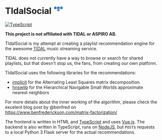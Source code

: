 # TIdalSocial ![alt text](https://github.com/lionello/TIdalSocial/blob/master/static/favicon.png?raw=true)

[![TypeScript](https://img.shields.io/badge/%3C%2F%3E-TypeScript-%230074c1.svg)](http://www.typescriptlang.org/)

**This project is not affiliated with TIDAL or ASPIRO AB.**

TIdalSocial is my attempt at creating a playlist recommendation engine for the awesome [TIDAL](https://tidal.com/) music streaming service. 

TIDAL does not currently have a way to browse or search for shared playlists, but that doesn't stop us, the fans, from creating our own platform.

TIdalSocial uses the following libraries for the recommendations:
* [implicit](https://github.com/benfred/implicit/) for the Alternating Least Squares matrix decomposition
* [hnswlib](https://github.com/nmslib/hnswlib) for the Hierarchical Navigable Small Worlds approximate nearest neighbors

For more details about the inner working of the algorithm, please check the excelent blog post by @benfred on https://www.benfrederickson.com/matrix-factorization/

The frontend is written in HTML and [TypeScript](https://www.typescriptlang.org) and uses [Vue.js](https://vuejs.org).
The backend is also written in TypeScript, runs on [NodeJS](https://nodejs.org/), but `POST`s requests to a local Python 3 Flask server for the actual recommendations.
